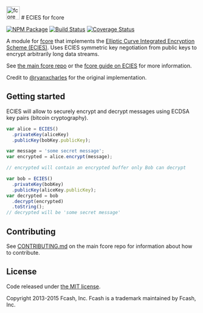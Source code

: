 <img src="http://www.fcash.cash/css/images/module-ecies.png" alt="fcore ecies" height="35">
# ECIES for fcore

[![NPM Package](https://img.shields.io/npm/v/fcash-ecies.svg?style=flat-square)](https://www.npmjs.org/package/fcash-ecies)
[![Build Status](https://img.shields.io/travis/fcash-project/fcash-ecies.svg?branch=master&style=flat-square)](https://travis-ci.org/fcash-project/fcash-ecies)
[![Coverage Status](https://img.shields.io/coveralls/fcash-project/fcash-ecies.svg?style=flat-square)](https://coveralls.io/r/fcash-project/fcash-ecies)

A module for [fcore][fcore] that implements the [Elliptic Curve Integrated Encryption Scheme (ECIES)][ECIES]. Uses ECIES symmetric key negotiation from public keys to encrypt arbitrarily long data streams.

See [the main fcore repo](https://github.com/fcash-project/fcore) or the [fcore guide on ECIES](http://www.fcash.cash/guide/module/ecies/index.html) for more information.

Credit to [@ryanxcharles][ryan] for the original implementation.

## Getting started

ECIES will allow to securely encrypt and decrypt messages using ECDSA key pairs (bitcoin cryptography).

```javascript
var alice = ECIES()
  .privateKey(aliceKey)
  .publicKey(bobKey.publicKey);

var message = 'some secret message';
var encrypted = alice.encrypt(message);

// encrypted will contain an encrypted buffer only Bob can decrypt

var bob = ECIES()
  .privateKey(bobKey)
  .publicKey(aliceKey.publicKey);
var decrypted = bob
  .decrypt(encrypted)
  .toString();
// decrypted will be 'some secret message'
```

## Contributing

See [CONTRIBUTING.md](https://github.com/fcash-project/fcore/blob/master/CONTRIBUTING.md) on the main fcore repo for information about how to contribute.

## License

Code released under [the MIT license](https://github.com/fcash-project/fcore/blob/master/LICENSE).

Copyright 2013-2015 Fcash, Inc. Fcash is a trademark maintained by Fcash, Inc.

[fcore]: http://github.com/fcash-project/fcore
[ECIES]: http://en.wikipedia.org/wiki/Integrated_Encryption_Scheme
[ryan]: http://github.com/ryanxcharles
